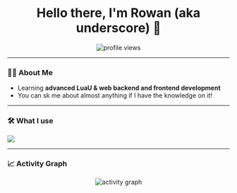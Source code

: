 <h1 align="center">Hello there, I'm Rowan (aka underscore) 👋</h1>
<p align="center">
  <img src="https://komarev.com/ghpvc/?username=Posted2DaDev&label=Profile%20Views&color=0e75b6&style=flat" alt="profile views" />
</p>

---

### 👨‍💻 About Me
- Learning **advanced LuaU & web backend and frontend development**
- You can sk me about almost anything if I have the knowledge on it!

---

### 🛠️ What I use
<p>
  <img src="https://skillicons.dev/icons?i=arch,bash,cloudflare,css,debian,discord,bots,discordjs,firebase,git,github,githubactions,gmail,gradle,html,java,js,linux,lua,mysql,nextjs,nginx,nodejs,npm,php,powershell,raspberrypi,regex,robloxstudio,sqlite,stackoverflow,unity,vscode" />
</p>

---

### 📈 Activity Graph
<p align="center">
  <img src="https://github-readme-activity-graph.vercel.app/graph?username=underscore-lol&bg_color=0d1117&color=79fe96&line=79fe96&point=ffffff&area=true&hide_border=true" alt="activity graph"/>
</p>
